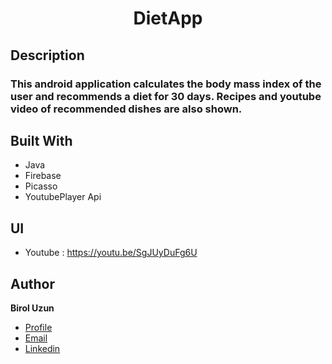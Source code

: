 

<h1 align="center">DietApp</h1>

## Description

### This android application calculates the body mass index of the user and recommends a diet for 30 days. Recipes and youtube video of recommended dishes are also shown.




## Built With

- Java
- Firebase
- Picasso
- YoutubePlayer Api

## UI



- Youtube : https://youtu.be/SgJUyDuFg6U



## Author

**Birol Uzun**

- [Profile](https://github.com/brluzn)
- [Email](mailto:brl.uzn2017@gmail.com?subject=Hi% "Hi!")
- [Linkedin](https://linkedin.com/in/birol-uzun-625304159)
